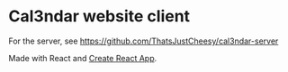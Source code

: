 # Cal3ndar website client

For the server, see https://github.com/ThatsJustCheesy/cal3ndar-server

Made with React and [Create React App](https://create-react-app.dev/).
